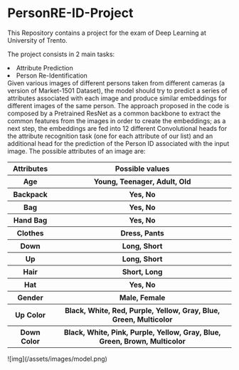 # PersonRE-ID-Project
This Repository contains a project for the exam of Deep Learning at University of Trento.

The project consists in 2 main tasks:
<li> Attribute Prediction </li>
<li> Person Re-Identification </li>
Given various images of different persons taken from different cameras (a version of Market-1501 Dataset), the model should try to predict a series of attributes associated with each image and produce similar embeddings for different images of the same person. 
The approach proposed in the code is composed by a Pretrained ResNet as a common backbone to extract the common features from the images in order to create the embeddings; as a next step, the embeddings are fed into 12 different Convolutional heads for the attribute recognition task (one for each attribute of our list) and an additional head for the prediction of the Person ID associated with the input image. The possible attributes of an image are:
<table>
  <tr>
   <th>Attributes</th>
   <th>Possible values</th>
  </tr>
  <tr>
   <th>Age</th>
   <th>Young, Teenager, Adult, Old</th>
  </tr>
  <tr>
   <th>Backpack</th>
   <th>Yes, No</th>
  </tr>
  <tr>
   <th>Bag</th>
   <th>Yes, No</th>
  </tr>
  <tr>
   <th>Hand Bag</th>
   <th>Yes, No</th>
  </tr>
  <tr>
   <th>Clothes</th>
   <th>Dress, Pants</th>
  </tr>
  <tr>
   <th>Down</th>
   <th>Long, Short</th>
  </tr>
  <tr>
   <th>Up</th>
   <th>Long, Short</th>
  </tr>
  <tr>
   <th>Hair</th>
   <th>Short, Long</th>
  </tr>
  <tr>
   <th>Hat</th>
   <th>Yes, No</th>
  </tr>
  <tr>
   <th>Gender</th>
   <th>Male, Female</th>
  </tr>
  <tr>
   <th>Up Color</th>
   <th>Black, White, Red, Purple, Yellow, Gray, Blue, Green, Multicolor</th>
  </tr>
  <tr>
   <th>Down Color</th>
   <th>Black, White, Pink, Purple, Yellow, Gray, Blue, Green, Brown, Multicolor</th>
  </tr>
</table>
![img](/assets/images/model.png)
